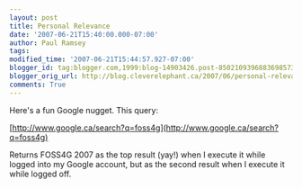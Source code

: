 ```yaml
---
layout: post
title: Personal Relevance
date: '2007-06-21T15:40:00.000-07:00'
author: Paul Ramsey
tags: 
modified_time: '2007-06-21T15:44:57.927-07:00'
blogger_id: tag:blogger.com,1999:blog-14903426.post-8502109396883698573
blogger_orig_url: http://blog.cleverelephant.ca/2007/06/personal-relevance.html
comments: True
---
```


Here's a fun Google nugget.  This query:

[http://www.google.ca/search?q=foss4g](http://www.google.ca/search?q=foss4g)

Returns FOSS4G 2007 as the top result (yay!) when I execute it while logged into my Google account, but as the second result when I execute it while logged off.